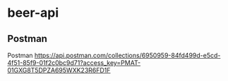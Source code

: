 # beer-api

## Postman
Postman
https://api.postman.com/collections/6950959-84fd499d-e5cd-4f51-85f9-01f2c0bc9d71?access_key=PMAT-01GXG8T5DPZA695WXK23R6FD1F
